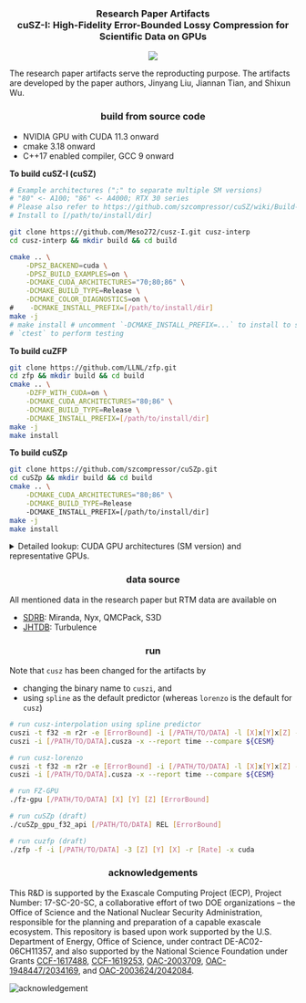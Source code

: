 <!-- <h3 align="center"><img src="https://user-images.githubusercontent.com/10354752/81179956-05860600-8f70-11ea-8b01-856f29b9e8b2.jpg" width="150"></h3> -->

<h3 align="center">
Research Paper Artifacts
<br>
cuSZ-I: High-Fidelity Error-Bounded Lossy Compression for Scientific Data on GPUs
</h3>

<p align="center">
<a href="./LICENSE"><img src="https://img.shields.io/badge/License-BSD%203--Clause-blue.svg"></a>
</p>

The research paper artifacts serve the reproducting purpose. The artifacts are developed by the paper authors, Jinyang Liu, Jiannan Tian, and Shixun Wu.


<h3 align="center">
build from source code
</h3>

- NVIDIA GPU with CUDA 11.3 onward
    <!-- - see detailed compatibility matrix below
    - Spack installation can work for 11.0 onward -->
- cmake 3.18 onward
- C++17 enabled compiler, GCC 9 onward

<b>To build cuSZ-I (cuSZ)</b>

```bash
# Example architectures (";" to separate multiple SM versions)
# "80" <- A100; "86" <- A4000; RTX 30 series
# Please also refer to https://github.com/szcompressor/cuSZ/wiki/Build-and-Install for more detailed SM version listing
# Install to [/path/to/install/dir]

git clone https://github.com/Meso272/cusz-I.git cusz-interp
cd cusz-interp && mkdir build && cd build

cmake .. \
    -DPSZ_BACKEND=cuda \
    -DPSZ_BUILD_EXAMPLES=on \
    -DCMAKE_CUDA_ARCHITECTURES="70;80;86" \
    -DCMAKE_BUILD_TYPE=Release \
    -DCMAKE_COLOR_DIAGNOSTICS=on \
#    -DCMAKE_INSTALL_PREFIX=[/path/to/install/dir]
make -j
# make install # uncomment `-DCMAKE_INSTALL_PREFIX=...` to install to system PATH
# `ctest` to perform testing
```

<b>To build cuZFP</b>

```bash
git clone https://github.com/LLNL/zfp.git
cd zfp && mkdir build && cd build
cmake .. \
    -DZFP_WITH_CUDA=on \
    -DCMAKE_CUDA_ARCHITECTURES="80;86" \
    -DCMAKE_BUILD_TYPE=Release \
    -DCMAKE_INSTALL_PREFIX=[/path/to/install/dir]
make -j
make install
```

<b>To build cuSZp</b>

```bash
git clone https://github.com/szcompressor/cuSZp.git
cd cuSZp && mkdir build && cd build
cmake .. \
    -DCMAKE_CUDA_ARCHITECTURES="80;86" \
    -DCMAKE_BUILD_TYPE=Release
    -DCMAKE_INSTALL_PREFIX=[/path/to/install/dir]
make -j
make install
```


<details>
<summary>
Detailed lookup: CUDA GPU architectures (SM version) and representative GPUs.
</summary>

NVIDIA CUDA architectures and names and representative GPUs are listed below. 
More details can be found at [CUDA GPUs](https://developer.nvidia.com/cuda-gpus).


| SM id  | arch.  | grade/segment         | GPU product example       |
| ------ | ------ | --------------------- | ------------------------- |
| 60     | Pascal | HPC/ML                | P100                      |
| 70     | Volta  | HPC/ML                | V100                      |
| 75     | Turing | consumer/professional | RTX 20?0, Quadro RTX ?000 |
| 80     | Ampere | HPC/ML                | A100                      |
| 86     | Ampere | consumer/professional | RTX 30?0, RTX A?000       |
| 89 `*` | Ada    | consumer/professional | RTX 40?0, RTX ?000        |
| 90 `*` | Hopper | HPC/ML                | H100                      |

`*` as of CUDA 11.8

</details>


<h3 align="center">
data source
</h3>

All mentioned data in the research paper but RTM data are available on 

- [SDRB](https://sdrbench.github.io): Miranda, Nyx, QMCPack, S3D
- [JHTDB](http://turbulence.pha.jhu.edu): Turbulence

<h3 align="center">
run
</h3>

Note that `cusz` has been changed for the artifacts by

- changing the binary name to `cuszi`, and 
- using `spline` as the default predictor (whereas `lorenzo` is the default for `cusz`)


```bash
# run cusz-interpolation using spline predictor
cuszi -t f32 -m r2r -e [ErrorBound] -i [/PATH/TO/DATA] -l [X]x[Y]x[Z] -z --report time
cuszi -i [/PATH/TO/DATA].cusza -x --report time --compare ${CESM}
```

```bash
# run cusz-lorenzo
cuszi -t f32 -m r2r -e [ErrorBound] -i [/PATH/TO/DATA] -l [X]x[Y]x[Z] -z --report time --predictor lorenzo
cuszi -i [/PATH/TO/DATA].cusza -x --report time --compare ${CESM}
```

```bash
# run FZ-GPU
./fz-gpu [/PATH/TO/DATA] [X] [Y] [Z] [ErrorBound]
```

```bash
# run cuSZp (draft)
./cuSZp_gpu_f32_api [/PATH/TO/DATA] REL [ErrorBound]
```

```bash
# run cuzfp (draft)
./zfp -f -i [/PATH/TO/DATA] -3 [Z] [Y] [X] -r [Rate] -x cuda
```

<h3 align="center">
acknowledgements
</h3>

This R&D is supported by the Exascale Computing Project (ECP), Project Number: 17-SC-20-SC, a collaborative effort of two DOE organizations – the Office of Science and the National Nuclear Security Administration, responsible for the planning and preparation of a capable exascale ecosystem. This repository is based upon work supported by the U.S. Department of Energy, Office of Science, under contract DE-AC02-06CH11357, and also supported by the National Science Foundation under Grants [CCF-1617488](https://www.nsf.gov/awardsearch/showAward?AWD_ID=1617488), [CCF-1619253](https://www.nsf.gov/awardsearch/showAward?AWD_ID=1619253), [OAC-2003709](https://www.nsf.gov/awardsearch/showAward?AWD_ID=2003709), [OAC-1948447/2034169](https://www.nsf.gov/awardsearch/showAward?AWD_ID=2034169), and [OAC-2003624/2042084](https://www.nsf.gov/awardsearch/showAward?AWD_ID=2042084).

![acknowledgement](https://user-images.githubusercontent.com/10354752/196348936-f0909251-1c2f-4c53-b599-08642dcc2089.png)
